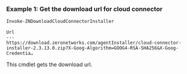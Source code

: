 ### Example 1: Get the download url for cloud connector
```powershell
Invoke-ZNDownloadCloudConnectorInstaller
```

```output
Url
---
https://download.zeronetworks.com/agentInstaller/cloud-connector-installer-2.3.13.0.zip?X-Goog-Algorithm=GOOG4-RSA-SHA256&X-Goog-Credentia…
```

This cmdlet gets the download url.
